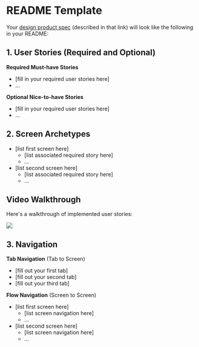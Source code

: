 
# README Template

Your [design product spec](https://hackmd.io/s/H1wGpVUh7) (described in that link) will look like the following in your README:

## 1. User Stories (Required and Optional)

**Required Must-have Stories**

 * [fill in your required user stories here]
 * ...

**Optional Nice-to-have Stories**

 * [fill in your required user stories here]
 * ...

## 2. Screen Archetypes

 * [list first screen here]
   * [list associated required story here]
   * ...
 * [list second screen here]
   * [list associated required story here]
   * ...
   
## Video Walkthrough

Here's a walkthrough of implemented user stories:

<img src='walkthrough.gif' />

## 3. Navigation

**Tab Navigation** (Tab to Screen)

 * [fill out your first tab]
 * [fill out your second tab]
 * [fill out your third tab]

**Flow Navigation** (Screen to Screen)

 * [list first screen here]
   * [list screen navigation here]
   * ...
 * [list second screen here]
   * [list screen navigation here]
   * ...
